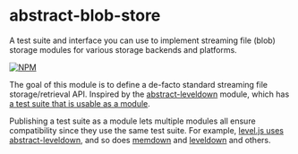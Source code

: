 # abstract-blob-store

A test suite and interface you can use to implement streaming file (blob) storage modules for various storage backends and platforms.

[![NPM](https://nodei.co/npm/abstract-blob-store.png)](https://nodei.co/npm/abstract-blob-store/)

The goal of this module is to define a de-facto standard streaming file storage/retrieval API. Inspired by the [abstract-leveldown](https://github.com/rvagg/abstract-leveldown) module, which has [a test suite that is usable as a module](https://github.com/rvagg/abstract-leveldown/tree/master/abstract).

Publishing a test suite as a module lets multiple modules all ensure compatibility since they use the same test suite. For example, [level.js uses abstract-leveldown](https://github.com/maxogden/level.js/blob/master/test/test.js), and so does [memdown](https://github.com/rvagg/memdown/blob/master/test.js) and [leveldown](https://github.com/rvagg/node-leveldown/blob/master/test/close-test.js) and others.

